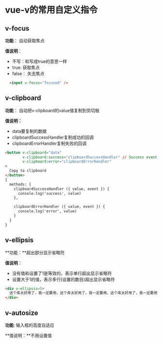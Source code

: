# vue-v的常用自定义指令

## v-focus

**功能**： 自动获取焦点

**值说明**：

* 不写：和写成true的意思一样
* true: 获取焦点
* false： 失去焦点

```html
  <input v-focus="focused" />
```

## v-clipboard
**功能**： 自动把v-clipboard的value值复制到剪切板

**值说明：**

* data要复制的数据
* clipboardSuccessHandler复制成功的回调
* clipboardErrorHandler复制失败的回调

```html
<button v-clipboard="data"
        v-clipboard:success="clipboardSuccessHandler" // Success event handler
        v-clipboard:error="clipboardErrorHandler"
>
  Copy to clipboard
</button>
{
  methods: {
    clipboardSuccessHandler ({ value, event }) {
      console.log('success', value)
    },

    clipboardErrorHandler ({ value, event }) {
      console.log('error', value)
    }
  }
}
```



## v-ellipsis

**功能：**超出部分显示省略符

**值说明**：

* 没有值和设置了1是等效的，表示单行超出显示省略符
* 设置大于1的值，表示多行(设置的数目)超出显示省略符

```html
<div v-ellipsis=5>
  这个库太好用了，我一定要用，这个库太好用了，我一定要用，这个库太好用了，我一定要用，这个库太好用了，我一定要用，这个库太好用了，我一定要用，这个库太好用了，我一定要用，这个库太好用了，我一定要用，这个库太好用了，我一定要用，这个库太好用了，我一定要用，这个库太好用了，我一定要用，这个库太好用了，我一定要用，这个库太好用了，我一定要用，这个库太好用了，我一定要用，这个库太好用了，我一定要用，
</div>
```



## v-autosize
**功能**: 输入框的高度自适应

**值说明：**不用设置值

